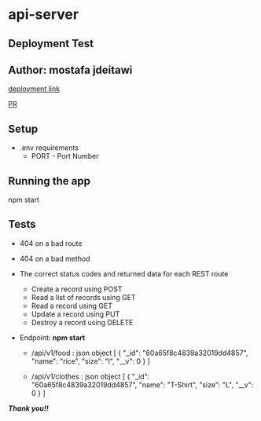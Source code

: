 # api-server


## **Deployment Test**
## **Author: mostafa jdeitawi**


[deployment link](https://api-server-jdeitawi.herokuapp.com/)

[PR](https://github.com/jdeitawimostafa/api-server/pull/2)




 ## **Setup**
* .env requirements
  * PORT - Port Number


## **Running the app**
npm start


## **Tests**
* 404 on a bad route
* 404 on a bad method
* The correct status codes and returned data for each REST route
  * Create a record using POST
  * Read a list of records using GET
  * Read a record using GET
  * Update a record using PUT
  * Destroy a record using DELETE

* Endpoint: 
**npm start**


    * /api/v1/food : json object
          [
          {
           "_id": "60a65f8c4839a32019dd4857",
            "name": "rice",
            "size": "l",
            "__v": 0
            }
           ]
           
           
           
    * /api/v1/clothes : json object 
        [
          {
           "_id": "60a65f8c4839a32019dd4857",
            "name": "T-Shirt",
            "size": "L",
            "__v": 0
            }
           ]  
 

***Thank you!!***
